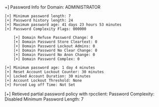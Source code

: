 +] Password Info for Domain: ADMINISTRATOR

	[+] Minimum password length: 7
	[+] Password history length: 24
	[+] Maximum password age: 41 days 23 hours 53 minutes 
	[+] Password Complexity Flags: 000000

		[+] Domain Refuse Password Change: 0
		[+] Domain Password Store Cleartext: 0
		[+] Domain Password Lockout Admins: 0
		[+] Domain Password No Clear Change: 0
		[+] Domain Password No Anon Change: 0
		[+] Domain Password Complex: 0

	[+] Minimum password age: 1 day 4 minutes 
	[+] Reset Account Lockout Counter: 30 minutes 
	[+] Locked Account Duration: 30 minutes 
	[+] Account Lockout Threshold: None
	[+] Forced Log off Time: Not Set

[+] Retieved partial password policy with rpcclient:
Password Complexity: Disabled
Minimum Password Length: 7

